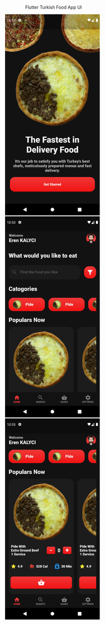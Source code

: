 <p align="center" font-size=50>Flutter Turkish Food App UI</p>
<div class="photo-container" align="center">
  <img src="https://github.com/KLYCHUB/flutter_turkish_food_app_ui/blob/main/flutter_turkish_food_app_ui/ss/Screenshot_1676801142.png" height="640",width="360">
  &nbsp;
  <img src="https://github.com/KLYCHUB/flutter_turkish_food_app_ui/blob/main/flutter_turkish_food_app_ui/ss/Screenshot_1676801150.png" height="640",width="360">
  &nbsp;
  <img src="https://github.com/KLYCHUB/flutter_turkish_food_app_ui/blob/main/flutter_turkish_food_app_ui/ss/Screenshot_1676801156.png" height="640",width="360">
  &nbsp;
</div>
